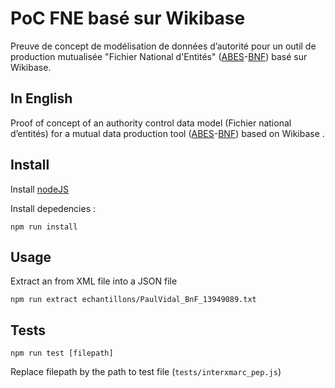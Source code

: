 # PoC FNE basé sur Wikibase

Preuve de concept de modélisation de données d’autorité pour un outil de production mutualisée "Fichier National d'Entités" ([ABES](http://www.abes.fr/)-[BNF](https://www.bnf.fr/fr)) basé sur Wikibase.


## In English

Proof of concept of an authority control data model (Fichier national
d’entités) for a mutual data production tool ([ABES](http://www.abes.fr/)-[BNF](https://www.bnf.fr)) based on Wikibase .

## Install

Install [nodeJS](https://nodejs.org/en/download/package-manager/)

Install depedencies :

`npm run install`

## Usage


Extract an from XML file into a JSON file

`npm run extract echantillons/PaulVidal_BnF_13949089.txt`

## Tests

`npm run test [filepath]`

Replace filepath by the path to test file (`tests/interxmarc_pep.js`)
